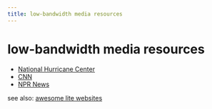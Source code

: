 ```yaml
---
title: low-bandwidth media resources
---
```


# low-bandwidth media resources

* [National Hurricane Center](http://www.nhc.noaa.gov/?text "National Hurricane Center text-only interface")
* [CNN](http://lite.cnn.io/en)
* [NPR News](http://thin.npr.org)

see also: [awesome lite websites](https://github.com/mdibaiee/awesome-lite-websites)
